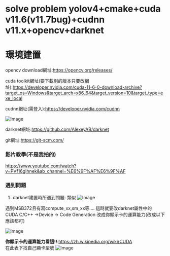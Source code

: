 # solve problem yolov4+cmake+cuda v11.6(v11.7bug)+cudnn v11.x+opencv+darknet

# **環境建置**
 opencv download網址:https://opencv.org/releases/

cuda toolkit網址(要下載別的版本只要改網址):https://developer.nvidia.com/cuda-11-6-0-download-archive?target_os=Windows&target_arch=x86_64&target_version=10&target_type=exe_local

cudnn網址(需登入):https://developer.nvidia.com/cudnn


![Image](https://user-images.githubusercontent.com/74455348/172022402-84b2321e-1558-4945-821f-ae7e245f68d2.png)


darknet網址:https://github.com/AlexeyAB/darknet

git網址:https://git-scm.com/

### **影片教學(不是我拍的)**

https://www.youtube.com/watch?v=PVf16gIhnek&ab_channel=%E6%9F%AF%E6%9F%AF

### **遇到問題**

1. darknet建置時所遇到問題:
類似
![Image](https://user-images.githubusercontent.com/74455348/172022510-6c8d6cb1-c093-491d-ab80-0b02e879b57b.png)

遇到MSB372且有寫compute_xx,sm_xx等....
這時就要改darknet屬性中的
CUDA C/C++ ->Device -> Code Generation
改成你顯示卡的運算能力(改成以下應該都可)

![Image](https://user-images.githubusercontent.com/74455348/172022727-0c784936-325d-465c-9fc5-f1a1c602e706.png)

**你顯示卡的運算能力看這!!**:https://zh.wikipedia.org/wiki/CUDA
<br>在此表下找自己顯卡型號
![Image](https://upload.cc/i1/2022/06/16/xZwSLz.png)
